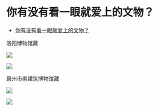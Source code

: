 # 你有没有看一眼就爱上的文物？

- [你有没有看一眼就爱上的文物？](https://www.zhihu.com/question/310065369/answer/639639060)


洛阳博物馆藏

![](https://pic1.zhimg.com/80/v2-31acfb1e423fc57650f635ca0058bab4_1440w.jpg?source=c8b7c179)



![](https://pica.zhimg.com/80/v2-d8e10e014f15f9b0b1c3ba1f4cb42bfb_1440w.jpg?source=c8b7c179)

  

  

泉州市南建筑博物馆藏

  


![](https://pic2.zhimg.com/80/v2-7c52d76a655f00e8217fcaed2434102c_1440w.jpg?source=c8b7c179)


![](https://pic2.zhimg.com/80/v2-9e895bcb4e17322f1aca6292335bb060_1440w.jpg?source=c8b7c179)